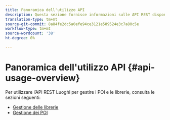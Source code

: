 ```yaml
---
title: Panoramica dell'utilizzo API
description: Questa sezione fornisce informazioni sulle API REST disponibili per il servizio Places.
translation-type: tm+mt
source-git-commit: 8a84fe2dc5a0efe94ce3121e589524e3c7a80c5e
workflow-type: tm+mt
source-wordcount: '38'
ht-degree: 0%

---
```



# Panoramica dell&#39;utilizzo API {#api-usage-overview}

Per utilizzare l’API REST Luoghi per gestire i POI e le librerie, consulta le sezioni seguenti:

* [Gestione delle librerie](/help/web-service-api/api-usage/manage-libraries/manage-libraries.md)
* [Gestione dei POI](/help/web-service-api/api-usage/manage-pois/manage-pois.md)